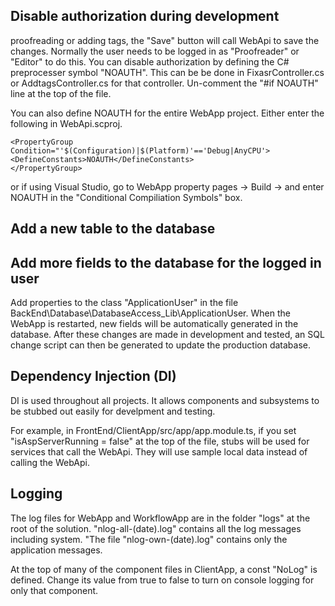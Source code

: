 ## Disable authorization during development

proofreading or adding tags, the "Save" button will call WebApi to save the changes. Normally the user
needs to be logged in as "Proofreader" or "Editor" to do this. You can disable authorization by defining the C#
preprocesser symbol "NOAUTH". This can be be done in FixasrController.cs or AddtagsController.cs for that
controller. Un-comment the "#if NOAUTH" line at the top of the file.

You can also define NOAUTH for the entire WebApp project. Either enter the following in WebApi.scproj.

    <PropertyGroup Condition="'$(Configuration)|$(Platform)'=='Debug|AnyCPU'>
    <DefineConstants>NOAUTH</DefineConstants>
    </PropertyGroup>

or if using Visual Studio, go to WebApp property pages -> Build ->
and enter NOAUTH in the "Conditional Compiliation Symbols" box.


## Add a new table to the database

## Add more fields to the database for the logged in user

Add properties to the class "ApplicationUser" in the file BackEnd\Database\DatabaseAccess_Lib\ApplicationUser.
When the WebApp is restarted, new fields will be automatically generated in the database.
After these changes are made in development and tested, an SQL change script can then be generated to update the production database.

## Dependency Injection (DI)

DI is used throughout all projects. It allows components
and subsystems to be stubbed out easily for develpment and testing.

For example, in FrontEnd/ClientApp/src/app/app.module.ts, if you set
"isAspServerRunning = false" at the top of the file, stubs will be used
for services that call the WebApi. They will use sample local data instead
of calling the WebApi.

## Logging

The log files for WebApp and WorkflowApp are in the folder "logs" at the root of the solution.
"nlog-all-(date).log" contains all the log messages including system.
"The file "nlog-own-(date).log" contains only the application messages.

At the top of many of the component files in ClientApp, a const "NoLog" is defined.
Change its value from true to false to turn on console logging for only that component.
